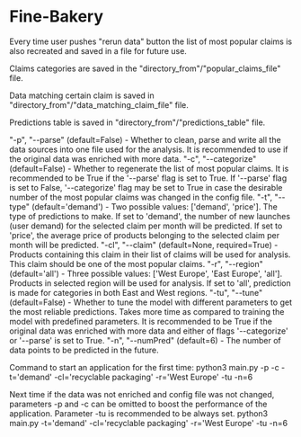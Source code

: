# Fine-Bakery

Every time user pushes "rerun data" button the list of most popular claims is also recreated and saved in a file for future use.
 
Claims categories are saved in the "directory_from"/"popular_claims_file" file.

Data matching certain claim is saved in "directory_from"/"data_matching_claim_file" file.

Predictions table is saved in "directory_from"/"predictions_table" file.

"-p", "--parse" (default=False) - Whether to clean, parse and write all the data sources into one file used for the analysis. It is recommended to use if the original data was enriched with more data.
"-c", "--categorize" (default=False) - Whether to regenerate the list of most popular claims. It is recommended to be True if the '--parse' flag is set to True. If '--parse' flag is set to False, '--categorize' flag may be set to True in case the desirable number of the most popular claims was changed in the config file.
"-t", "--type" (default='demand') - Two possible values: ['demand', 'price']. The type of predictions to make. If set to 'demand', the number of new launches (user demand) for the selected claim per month will be predicted. If set to 'price', the average price of products belonging to the selected claim per month will be predicted. 
"-cl", "--claim" (default=None, required=True) - Products containing this claim in their list of claims will be used for analysis. This claim should be one of the most popular claims.
"-r", "--region" (default='all') - Three possible values: ['West Europe', 'East Europe', 'all']. Products in selected region will be used for analysis. If set to 'all', prediction is made for categories in both East and West regions.
"-tu", "--tune" (default=False) - Whether to tune the model with different parameters to get the most reliable predictions. Takes more time as compared to training the model with predefined parameters. It is recommended to be True if the original data was enriched with more data and either of flags '--categorize' or '--parse' is set to True.
"-n", "--numPred" (default=6) - The number of data points to be predicted in the future.


Command to start an application for the first time:
python3 main.py -p -c -t='demand' -cl='recyclable packaging' -r='West Europe' -tu -n=6

Next time if the data was not enriched and config file was not changed, parameters -p and -c can be omitted to boost the performance of the application. Parameter -tu is recommended to be always set.
python3 main.py -t='demand' -cl='recyclable packaging' -r='West Europe' -tu -n=6
